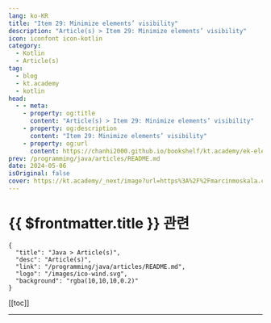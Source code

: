 ```yaml
---
lang: ko-KR
title: "Item 29: Minimize elements’ visibility"
description: "Article(s) > Item 29: Minimize elements’ visibility"
icon: iconfont icon-kotlin
category: 
  - Kotlin
  - Article(s)
tag: 
  - blog
  - kt.academy
  - kotlin
head:
  - - meta:
    - property: og:title
      content: "Article(s) > Item 29: Minimize elements’ visibility"
    - property: og:description
      content: "Item 29: Minimize elements’ visibility"
    - property: og:url
      content: https://chanhi2000.github.io/bookshelf/kt.academy/ek-element-visibility.html
prev: /programming/java/articles/README.md
date: 2024-05-06
isOriginal: false
cover: https://kt.academy/_next/image?url=https%3A%2F%2Fmarcinmoskala.com%2FEffectiveKotlin-Book%2Fpromotion%2Felement_visibility.jpg&w=640&q=75
---
```


# {{ $frontmatter.title }} 관련

```component VPCard
{
  "title": "Java > Article(s)",
  "desc": "Article(s)",
  "link": "/programming/java/articles/README.md",
  "logo": "/images/ico-wind.svg",
  "background": "rgba(10,10,10,0.2)"
}
```

[[toc]]

---

<SiteInfo
  name="Item 29: Minimize elements’ visibility"
  desc="Why we should minimize elements’ visibility and how to do it."
  url="https://kt.academy/article/ek-element-visibility"
  logo="https://kt.academy/logo.png"
  preview="https://kt.academy/_next/image?url=https%3A%2F%2Fmarcinmoskala.com%2FEffectiveKotlin-Book%2Fpromotion%2Felement_visibility.jpg&w=640&q=75"/>

<!-- TODO: 작성 -->

